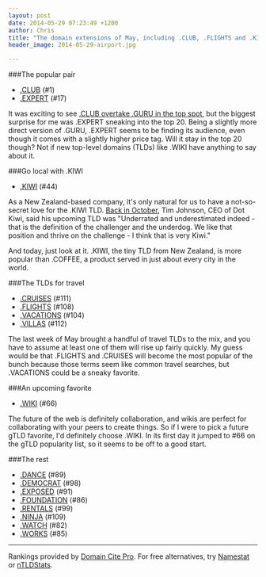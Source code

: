 ```yaml
---
layout: post
date: 2014-05-29 07:23:49 +1200
author: Chris
title: "The domain extensions of May, including .CLUB, .FLIGHTS and .KIWI"
header_image: 2014-05-29-airport.jpg

---
```


<!-- excerpt -->

###The popular pair

+ [.CLUB](https://iwantmyname.com/domains/dot-club) (#1)
+ [.EXPERT](https://iwantmyname.com/domains/dot-expert) (#17)

It was exciting to see [.CLUB overtake .GURU in the top spot](https://iwantmyname.com/blog/2014/05/this-club-is-quite-popular.html), but the biggest surprise for me was .EXPERT sneaking into the top 20. Being a slightly more direct version of .GURU, .EXPERT seems to be finding its audience, even though it comes with a slightly higher price tag. Will it stay in the top 20 though? Not if new top-level domains (TLDs) like .WIKI have anything to say about it.

<!-- /excerpt -->

###Go local with .KIWI

+ [.KIWI](https://iwantmyname.com/domains/dot-kiwi) (#44)

As a New Zealand-based company, it's only natural for us to have a not-so-secret love for the .KIWI TLD. [Back in October](https://iwantmyname.com/blog/2013/10/a-short-interview-with-tim-johnson-ceo-of-dot-kiwi.html), Tim Johnson, CEO of Dot Kiwi, said his upcoming TLD was "Underrated and underestimated indeed - that is the definition of the challenger and the underdog. We like that position and thrive on the challenge - I think that is very Kiwi."

And today, just look at it. .KIWI, the tiny TLD from New Zealand, is more popular than .COFFEE, a product served in just about every city in the world. 

###The TLDs for travel

+ [.CRUISES](https://iwantmyname.com/domains/dot-cruises) (#111)
+ [.FLIGHTS](https://iwantmyname.com/domains/dot-flights) (#108)
+ [.VACATIONS](https://iwantmyname.com/domains/dot-vacations) (#104)
+ [.VILLAS](https://iwantmyname.com/domains/dot-villas) (#112)

The last week of May brought a handful of travel TLDs to the mix, and you have to assume at least one of them will rise up fairly quickly. My guess would be that .FLIGHTS and .CRUISES will become the most popular of the bunch because those terms seem like common travel searches, but .VACATIONS could be a sneaky favorite.

###An upcoming favorite

+ [.WIKI](https://iwantmyname.com/domains/dot-wiki) (#66)

The future of the web is definitely collaboration, and wikis are perfect for collaborating with your peers to create things. So if I were to pick a future gTLD favorite, I'd definitely choose .WIKI. In its first day it jumped to #66 on the gTLD popularity list, so it seems to be off to a good start. 

###The rest

+ [.DANCE](https://iwantmyname.com/domains/dot-dance) (#89)
+ [.DEMOCRAT](https://iwantmyname.com/domains/dot-democrat) (#98)
+ [.EXPOSED](https://iwantmyname.com/domains/dot-exposed) (#91)
+ [.FOUNDATION](https://iwantmyname.com/domains/dot-foundation) (#86)
+ [.RENTALS](https://iwantmyname.com/domains/dot-rentals) (#99)
+ [.NINJA](https://iwantmyname.com/domains/dot-ninja) (#109)
+ [.WATCH](https://iwantmyname.com/domains/dot-watch) (#82)
+ [.WORKS](https://iwantmyname.com/domains/dot-works) (#85)

***

Rankings provided by [Domain Cite Pro](http://domainincite.com/pro/new-gtld-zone-file-report/). For free alternatives, try [Namestat](http://namestat.org/) or [nTLDStats](http://ntldstats.com/).



